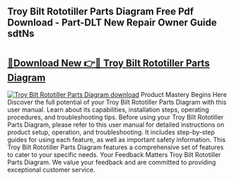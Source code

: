 ## Troy Bilt Rototiller Parts Diagram Free Pdf Download - Part-DLT New Repair Owner Guide sdtNs

# <h2><a href="http://dfk27nz.blite.top/?on=Troy+Bilt+Rototiller+Parts+Diagram">🔗Download New 👉🔴 Troy Bilt Rototiller Parts Diagram</a></h2>

[![Troy Bilt Rototiller Parts Diagram download](https://i.imgur.com/lujVjoI.png)](http://dfk27nz.blite.top/?on=Troy+Bilt+Rototiller+Parts+Diagram)
Product Mastery Begins Here Discover the full potential of your Troy Bilt Rototiller Parts Diagram with this user manual. Learn about its capabilities, installation steps, operating procedures, and troubleshooting tips. Before using your Troy Bilt Rototiller Parts Diagram, please refer to this user manual for detailed instructions on product setup, operation, and troubleshooting. It includes step-by-step guides for using each feature, as well as important safety information. This Troy Bilt Rototiller Parts Diagram features a comprehensive set of features to cater to your specific needs. Your Feedback Matters Troy Bilt Rototiller Parts Diagram. We value your feedback and are committed to providing exceptional customer service.
